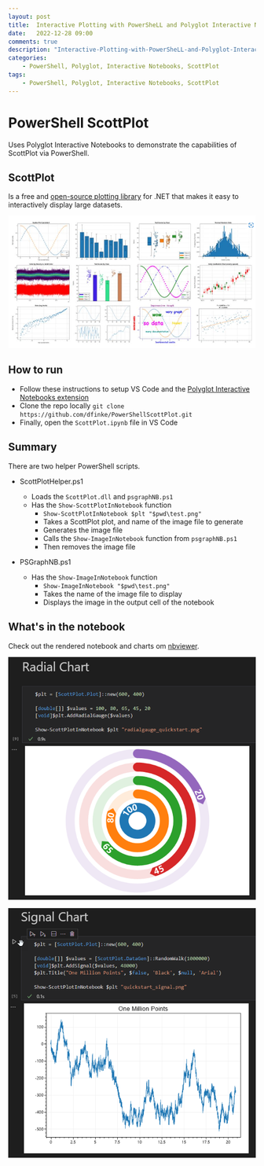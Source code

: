 ```yaml
---
layout: post
title:  Interactive Plotting with PowerSheLL and Polyglot Interactive Notebooks
date:   2022-12-28 09:00
comments: true
description: "Interactive-Plotting-with-PowerSheLL-and-Polyglot-Interactive-Notebooks"
categories:
    - PowerShell, Polyglot, Interactive Notebooks, ScottPlot
tags:
    - PowerShell, Polyglot, Interactive Notebooks, ScottPlot
---
```


# PowerShell ScottPlot

Uses Polyglot Interactive Notebooks to demonstrate the capabilities of ScottPlot via PowerShell.

## ScottPlot

Is a free and [open-source plotting library](https://scottplot.net/) for .NET that makes it easy to interactively display large datasets.

![](../images/posts/ScottPlot/ScottPlot.png)

## How to run

- Follow these instructions to setup VS Code and the [Polyglot Interactive Notebooks extension](https://devblogs.microsoft.com/dotnet/polyglot-notebooks-december-2022-release/)
- Clone the repo locally `git clone https://github.com/dfinke/PowerShellScottPlot.git`
- Finally, open the `ScottPlot.ipynb` file in VS Code

## Summary
There are two helper PowerShell scripts.

- ScottPlotHelper.ps1
    - Loads the `ScottPlot.dll` and `psgraphNB.ps1`
    - Has the `Show-ScottPlotInNotebook` function
        - `Show-ScottPlotInNotebook $plt "$pwd\test.png"`
        - Takes a ScottPlot plot, and name of the image file to generate
        - Generates the image file
        - Calls the `Show-ImageInNotebook` function from `psgraphNB.ps1`
        - Then removes the image file

- PSGraphNB.ps1
    - Has the `Show-ImageInNotebook` function
        - `Show-ImageInNotebook "$pwd\test.png"`
        - Takes the name of the image file to display
        - Displays the image in the output cell of the notebook

## What's in the notebook

Check out the rendered notebook and charts om [nbviewer](https://nbviewer.org/github/dfinke/PowerShellScottPlot/blob/master/ScottPlot.ipynb).

![](../images/posts/ScottPlot/RadialChart.png)

![](../images/posts/ScottPlot/SignalChart.png)